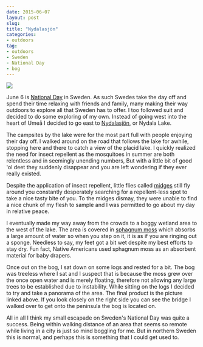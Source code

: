 ```yaml
---
date: 2015-06-07
layout: post
slug: 
title: "Nydalasjön"
categories:
- outdoors
tag:
- outdoors 
- Sweden
- National Day
- bog
---
```


![](http://i.imgur.com/aJs4HEe.jpg)

June 6 is [National Day](http://www.sweden.se/eng/Home/Lifestyle/Traditions/The-National-Day/) in Sweden. As such Swedes take the day off and spend their time relaxing with friends and family, many making their way outdoors to explore all that Sweden has to offer. I too followed suit and decided to do some exploring of my own. Instead of going west into the heart of Umeå I decided to go east to [Nydalasjön](https://maps.google.com/maps?q=ume%C3%A5&ie=UTF-8&hq=&hnear=0x467c4e1b68add7f9:0x4034506de8c8560,Ume%C3%A5,+Sweden&ei=tR2yUcb-Canf4QTNt4C4CA&ved=0CJoBELYD), or Nydala Lake.  
 
The campsites by the lake were for the most part full with people enjoying their day off. I walked around on the road that follows the lake for awhile, stopping here and there to catch a view of the placid lake. I quickly realized the need for insect repellent as the mosquitoes in summer are both relentless and in seemingly unending numbers, But with a little bit of good 'ol deet they suddenly disappear and you are left wondering if they ever really existed.  
 
Despite the application of insect repellent, little flies called [midges](http://en.wikipedia.org/wiki/Midge) still fly around you constantly desperately searching for a repellent-less spot to take a nice tasty bite of you. To the midges dismay, they were unable to find a nice chunk of my flesh to sample and I was permitted to go about my day in relative peace.  
 
I eventually made my way away from the crowds to a boggy wetland area to the west of the lake. The area is covered in [sphagnum moss](http://en.wikipedia.org/wiki/Sphagnum) which absorbs a large amount of water so when you step on it, it is as if you are ringing out a sponge. Needless to say, my feet got a bit wet despite my best efforts to stay dry. Fun fact, Native Americans used sphagnum moss as an absorbent material for baby drapers.  
 
Once out on the bog, I sat down on some logs and rested for a bit. The bog was treeless where I sat and I suspect that is because the moss grew over the once open water and is merely floating, therefore not allowing any large trees to be established due to instability. While sitting on the logs I decided to try and take a panorama of the area. The final product is the picture linked above. If you look closely on the right side you can see the bridge I walked over to get onto the peninsula the bog is located on.  
 
All in all I think my small escapade on Sweden's National Day was quite a success. Being within walking distance of an area that seems so remote while living in a city is just so mind boggling for me. But in northern Sweden this is normal, and perhaps this is something that I could get used to.